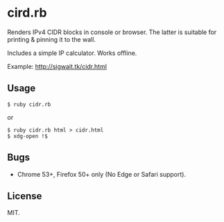 # cird.rb

Renders IPv4 CIDR blocks in console or browser. The latter is suitable
for printing & pinning it to the wall.

Includes a simple IP calculator. Works offline.

Example: http://sigwait.tk/cidr.html

## Usage

~~~
$ ruby cidr.rb
~~~
or

~~~
$ ruby cidr.rb html > cidr.html
$ xdg-open !$
~~~

## Bugs

* Chrome 53+, Firefox 50+ only (No Edge or Safari support).

## License

MIT.
